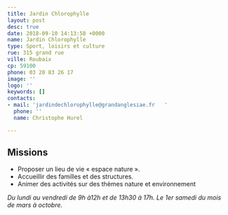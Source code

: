 ```yaml
---
title: Jardin Chlorophylle
layout: post
desc: true
date: 2018-09-10 14:13:58 +0000
name: Jardin Chlorophylle
type: Sport, loisirs et culture
rue: 315 grand rue
ville: Roubaix
cp: 59100
phone: 03 20 83 26 17
image: ''
logo: ''
keywords: []
contacts:
- mail: 'jardindechlorophylle@grandanglesiae.fr   '
  phone: ''
  name: Christophe Hurel

---
```

## Missions

* Proposer un lieu de vie « espace nature ».
* Accueillir des familles et des structures.
* Animer des activités sur des thèmes nature et environnement

_Du lundi au vendredi de 9h à12h et de 13h30 à 17h. Le 1er samedi du mois de mars à octobre._